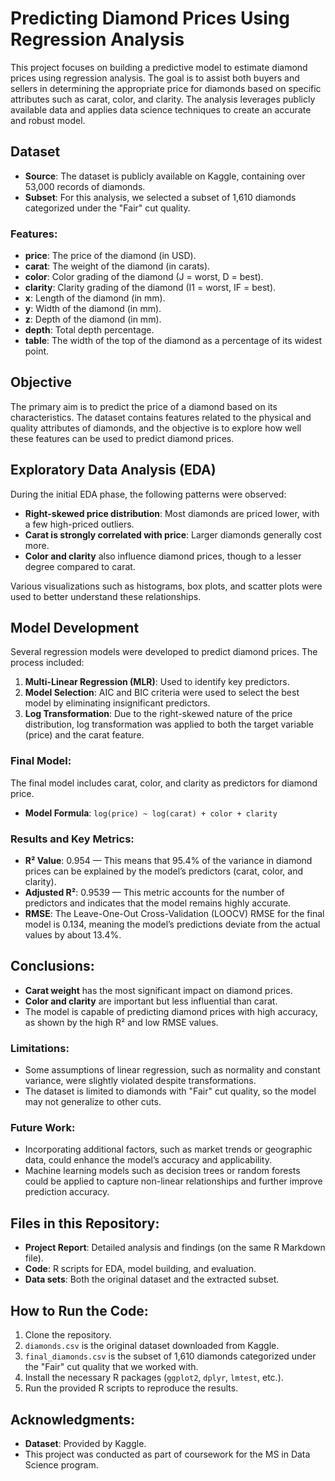 # Predicting Diamond Prices Using Regression Analysis

This project focuses on building a predictive model to estimate diamond prices using regression analysis. The goal is to assist both buyers and sellers in determining the appropriate price for diamonds based on specific attributes such as carat, color, and clarity. The analysis leverages publicly available data and applies data science techniques to create an accurate and robust model.

## Dataset
- **Source**: The dataset is publicly available on Kaggle, containing over 53,000 records of diamonds.
- **Subset**: For this analysis, we selected a subset of 1,610 diamonds categorized under the "Fair" cut quality.

### Features:
- **price**: The price of the diamond (in USD).
- **carat**: The weight of the diamond (in carats).
- **color**: Color grading of the diamond (J = worst, D = best).
- **clarity**: Clarity grading of the diamond (I1 = worst, IF = best).
- **x**: Length of the diamond (in mm).
- **y**: Width of the diamond (in mm).
- **z**: Depth of the diamond (in mm).
- **depth**: Total depth percentage.
- **table**: The width of the top of the diamond as a percentage of its widest point.

## Objective
The primary aim is to predict the price of a diamond based on its characteristics. The dataset contains features related to the physical and quality attributes of diamonds, and the objective is to explore how well these features can be used to predict diamond prices.

## Exploratory Data Analysis (EDA)
During the initial EDA phase, the following patterns were observed:
- **Right-skewed price distribution**: Most diamonds are priced lower, with a few high-priced outliers.
- **Carat is strongly correlated with price**: Larger diamonds generally cost more.
- **Color and clarity** also influence diamond prices, though to a lesser degree compared to carat.

Various visualizations such as histograms, box plots, and scatter plots were used to better understand these relationships.

## Model Development
Several regression models were developed to predict diamond prices. The process included:
1. **Multi-Linear Regression (MLR)**: Used to identify key predictors.
2. **Model Selection**: AIC and BIC criteria were used to select the best model by eliminating insignificant predictors.
3. **Log Transformation**: Due to the right-skewed nature of the price distribution, log transformation was applied to both the target variable (price) and the carat feature.

### Final Model:
The final model includes carat, color, and clarity as predictors for diamond price.
- **Model Formula**: `log(price) ~ log(carat) + color + clarity`

### Results and Key Metrics:
- **R² Value**: 0.954 — This means that 95.4% of the variance in diamond prices can be explained by the model’s predictors (carat, color, and clarity).
- **Adjusted R²**: 0.9539 — This metric accounts for the number of predictors and indicates that the model remains highly accurate.
- **RMSE**: The Leave-One-Out Cross-Validation (LOOCV) RMSE for the final model is 0.134, meaning the model’s predictions deviate from the actual values by about 13.4%.

## Conclusions:
- **Carat weight** has the most significant impact on diamond prices.
- **Color and clarity** are important but less influential than carat.
- The model is capable of predicting diamond prices with high accuracy, as shown by the high R² and low RMSE values.

### Limitations:
- Some assumptions of linear regression, such as normality and constant variance, were slightly violated despite transformations.
- The dataset is limited to diamonds with "Fair" cut quality, so the model may not generalize to other cuts.

### Future Work:
- Incorporating additional factors, such as market trends or geographic data, could enhance the model’s accuracy and applicability.
- Machine learning models such as decision trees or random forests could be applied to capture non-linear relationships and further improve prediction accuracy.

## Files in this Repository:
- **Project Report**: Detailed analysis and findings (on the same R Markdown file).
- **Code**: R scripts for EDA, model building, and evaluation.
- **Data sets**: Both the original dataset and the extracted subset.

## How to Run the Code:
1. Clone the repository.
2. `diamonds.csv` is the original dataset downloaded from Kaggle.
3. `final_diamonds.csv` is the subset of 1,610 diamonds categorized under the "Fair" cut quality that we worked with.
4. Install the necessary R packages (`ggplot2`, `dplyr`, `lmtest`, etc.).
5. Run the provided R scripts to reproduce the results.

## Acknowledgments:
- **Dataset**: Provided by Kaggle.
- This project was conducted as part of coursework for the MS in Data Science program.
